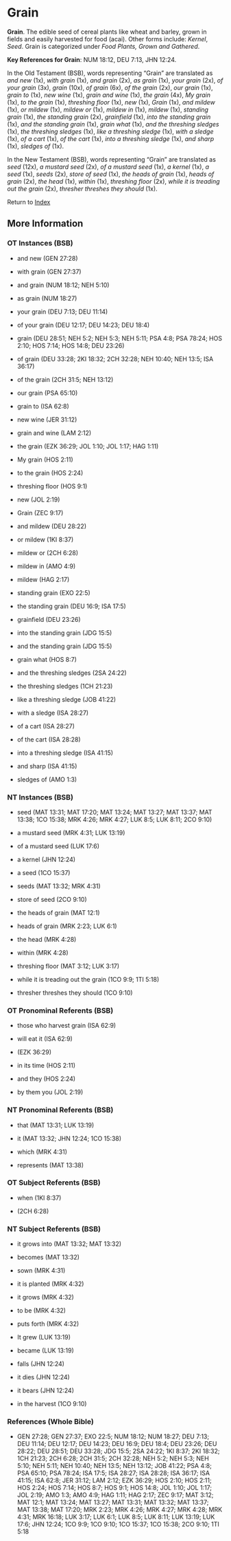 # Grain
**Grain**. 
The edible seed of cereal plants like wheat and barley, grown in fields and easily harvested for food (acai). 
Other forms include: 
*Kernel*, *Seed*. 
Grain is categorized under _Food Plants, Grown and Gathered_. 


**Key References for Grain**: 
NUM 18:12, DEU 7:13, JHN 12:24. 


In the Old Testament (BSB), words representing “Grain” are translated as 
*and new* (1x), *with grain* (1x), *and grain* (2x), *as grain* (1x), *your grain* (2x), *of your grain* (3x), *grain* (10x), *of grain* (6x), *of the grain* (2x), *our grain* (1x), *grain to* (1x), *new wine* (1x), *grain and wine* (1x), *the grain* (4x), *My grain* (1x), *to the grain* (1x), *threshing floor* (1x), *new* (1x), *Grain* (1x), *and mildew* (1x), *or mildew* (1x), *mildew or* (1x), *mildew in* (1x), *mildew* (1x), *standing grain* (1x), *the standing grain* (2x), *grainfield* (1x), *into the standing grain* (1x), *and the standing grain* (1x), *grain what* (1x), *and the threshing sledges* (1x), *the threshing sledges* (1x), *like a threshing sledge* (1x), *with a sledge* (1x), *of a cart* (1x), *of the cart* (1x), *into a threshing sledge* (1x), *and sharp* (1x), *sledges of* (1x). 


In the New Testament (BSB), words representing “Grain” are translated as 
*seed* (12x), *a mustard seed* (2x), *of a mustard seed* (1x), *a kernel* (1x), *a seed* (1x), *seeds* (2x), *store of seed* (1x), *the heads of grain* (1x), *heads of grain* (2x), *the head* (1x), *within* (1x), *threshing floor* (2x), *while it is treading out the grain* (2x), *thresher threshes they should* (1x). 


Return to [Index](00-Index.md)

## More Information

### OT Instances (BSB)

* and new (GEN 27:28)

* with grain (GEN 27:37)

* and grain (NUM 18:12; NEH 5:10)

* as grain (NUM 18:27)

* your grain (DEU 7:13; DEU 11:14)

* of your grain (DEU 12:17; DEU 14:23; DEU 18:4)

* grain (DEU 28:51; NEH 5:2; NEH 5:3; NEH 5:11; PSA 4:8; PSA 78:24; HOS 2:10; HOS 7:14; HOS 14:8; DEU 23:26)

* of grain (DEU 33:28; 2KI 18:32; 2CH 32:28; NEH 10:40; NEH 13:5; ISA 36:17)

* of the grain (2CH 31:5; NEH 13:12)

* our grain (PSA 65:10)

* grain to (ISA 62:8)

* new wine (JER 31:12)

* grain and wine (LAM 2:12)

* the grain (EZK 36:29; JOL 1:10; JOL 1:17; HAG 1:11)

* My grain (HOS 2:11)

* to the grain (HOS 2:24)

* threshing floor (HOS 9:1)

* new (JOL 2:19)

* Grain (ZEC 9:17)

* and mildew (DEU 28:22)

* or mildew (1KI 8:37)

* mildew or (2CH 6:28)

* mildew in (AMO 4:9)

* mildew (HAG 2:17)

* standing grain (EXO 22:5)

* the standing grain (DEU 16:9; ISA 17:5)

* grainfield (DEU 23:26)

* into the standing grain (JDG 15:5)

* and the standing grain (JDG 15:5)

* grain what (HOS 8:7)

* and the threshing sledges (2SA 24:22)

* the threshing sledges (1CH 21:23)

* like a threshing sledge (JOB 41:22)

* with a sledge (ISA 28:27)

* of a cart (ISA 28:27)

* of the cart (ISA 28:28)

* into a threshing sledge (ISA 41:15)

* and sharp (ISA 41:15)

* sledges of (AMO 1:3)



### NT Instances (BSB)

* seed (MAT 13:31; MAT 17:20; MAT 13:24; MAT 13:27; MAT 13:37; MAT 13:38; 1CO 15:38; MRK 4:26; MRK 4:27; LUK 8:5; LUK 8:11; 2CO 9:10)

* a mustard seed (MRK 4:31; LUK 13:19)

* of a mustard seed (LUK 17:6)

* a kernel (JHN 12:24)

* a seed (1CO 15:37)

* seeds (MAT 13:32; MRK 4:31)

* store of seed (2CO 9:10)

* the heads of grain (MAT 12:1)

* heads of grain (MRK 2:23; LUK 6:1)

* the head (MRK 4:28)

* within (MRK 4:28)

* threshing floor (MAT 3:12; LUK 3:17)

* while it is treading out the grain (1CO 9:9; 1TI 5:18)

* thresher threshes they should (1CO 9:10)



### OT Pronominal Referents (BSB)

* those who harvest grain (ISA 62:9)

* will eat it (ISA 62:9)

*  (EZK 36:29)

* in its time (HOS 2:11)

* and they (HOS 2:24)

* by them you (JOL 2:19)



### NT Pronominal Referents (BSB)

* that (MAT 13:31; LUK 13:19)

* it (MAT 13:32; JHN 12:24; 1CO 15:38)

* which (MRK 4:31)

* represents (MAT 13:38)



### OT Subject Referents (BSB)

* when (1KI 8:37)

*  (2CH 6:28)



### NT Subject Referents (BSB)

* it grows into (MAT 13:32; MAT 13:32)

* becomes (MAT 13:32)

* sown (MRK 4:31)

* it is planted (MRK 4:32)

* it grows (MRK 4:32)

* to be (MRK 4:32)

* puts forth (MRK 4:32)

* It grew (LUK 13:19)

* became (LUK 13:19)

* falls (JHN 12:24)

* it dies (JHN 12:24)

* it bears (JHN 12:24)

* in the harvest (1CO 9:10)



### References (Whole Bible)

* GEN 27:28; GEN 27:37; EXO 22:5; NUM 18:12; NUM 18:27; DEU 7:13; DEU 11:14; DEU 12:17; DEU 14:23; DEU 16:9; DEU 18:4; DEU 23:26; DEU 28:22; DEU 28:51; DEU 33:28; JDG 15:5; 2SA 24:22; 1KI 8:37; 2KI 18:32; 1CH 21:23; 2CH 6:28; 2CH 31:5; 2CH 32:28; NEH 5:2; NEH 5:3; NEH 5:10; NEH 5:11; NEH 10:40; NEH 13:5; NEH 13:12; JOB 41:22; PSA 4:8; PSA 65:10; PSA 78:24; ISA 17:5; ISA 28:27; ISA 28:28; ISA 36:17; ISA 41:15; ISA 62:8; JER 31:12; LAM 2:12; EZK 36:29; HOS 2:10; HOS 2:11; HOS 2:24; HOS 7:14; HOS 8:7; HOS 9:1; HOS 14:8; JOL 1:10; JOL 1:17; JOL 2:19; AMO 1:3; AMO 4:9; HAG 1:11; HAG 2:17; ZEC 9:17; MAT 3:12; MAT 12:1; MAT 13:24; MAT 13:27; MAT 13:31; MAT 13:32; MAT 13:37; MAT 13:38; MAT 17:20; MRK 2:23; MRK 4:26; MRK 4:27; MRK 4:28; MRK 4:31; MRK 16:18; LUK 3:17; LUK 6:1; LUK 8:5; LUK 8:11; LUK 13:19; LUK 17:6; JHN 12:24; 1CO 9:9; 1CO 9:10; 1CO 15:37; 1CO 15:38; 2CO 9:10; 1TI 5:18




